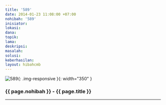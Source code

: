 ```yaml
---
title: '589'
date: 2014-01-23 11:08:00 +07:00
nohibah: '589'
inisiator:
lokasi:
dana:
topik:
lama:
deskripsi:
masalah:
solusi:
keberhasilan:
layout: hibahcmb
---
```


![589](/static/img/hibahcmb/589.png){: .img-responsive }{: width="350" }

### {{ page.nohibah }} - {{ page.title }}

---

